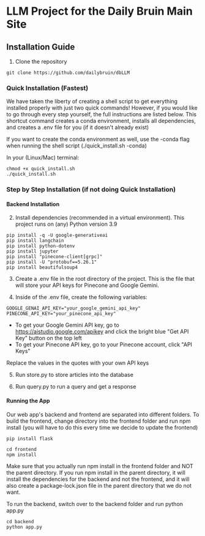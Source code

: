 # LLM Project for the Daily Bruin Main Site

## Installation Guide

1. Clone the repository
```
git clone https://github.com/dailybruin/dbLLM
```

### Quick Installation (Fastest)
We have taken the liberty of creating a shell script to get everything installed properly with just two quick commands! 
However, if you would like to go through every step yourself, the full instructions are listed below. This shortcut command creates a conda environment, installs all dependencies, and creates a .env file for you (if it doesn't already exist)

If you want to create the conda environment as well, use the -conda flag when running the shell script (./quick_install.sh -conda)

In your (Linux/Mac) terminal: 
```
chmod +x quick_install.sh
./quick_install.sh
```

### Step by Step Installation (if not doing Quick Installation)

#### Backend Installation
2. Install dependencies (recommended in a virtual environment). This project runs on (any) Python version 3.9
```
pip install -q -U google-generativeai
pip install langchain
pip install python-dotenv
pip install jupyter
pip install "pinecone-client[grpc]"
pip install -U "protobuf==5.26.1"
pip install beautifulsoup4
```

3. Create a .env file in the root directory of the project. This is the file that will store your API keys for Pinecone and Google Gemini.

4. Inside of the .env file, create the following variables:
```
GOOGLE_GENAI_API_KEY="your_google_gemini_api_key"
PINECONE_API_KEY="your_pinecone_api_key"
```

- To get your Google Gemini API key, go to https://aistudio.google.com/apikey and click the bright blue "Get API Key" button on the top left
- To get your Pinecone API key, go to your Pinecone account, click "API Keys"

Replace the values in the quotes with your own API keys

5. Run store.py to store articles into the database
   
7. Run query.py to run a query and get a response

#### Running the App
Our web app's backend and frontend are separated into different folders. To build the frontend, change directory into the frontend folder and run npm install (you will have to do this every time we decide to update the frontend)

```
pip install flask

cd frontend
npm install
```

Make sure that you actually run npm install in the frontend folder and NOT the parent directory. If you run npm install in the parent directory, it will install the dependencies for the backend and not the frontend, and it will also create a package-lock.json file in the parent directory that we do not want.

To run the backend, switch over to the backend folder and run python app.py

```
cd backend
python app.py
```